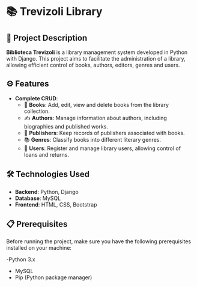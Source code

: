 # 📚 Trevizoli Library

## 📝 Project Description

**Biblioteca Trevizoli** is a library management system developed in Python with Django. This project aims to facilitate the administration of a library, allowing efficient control of books, authors, editors, genres and users.

## ⚙️ Features

- **Complete CRUD**:
  - 📖 **Books**: Add, edit, view and delete books from the library collection.
  - ✍️ **Authors**: Manage information about authors, including biographies and published works.
  - 🏢 **Publishers**: Keep records of publishers associated with books.
  - 📚 **Genres**: Classify books into different literary genres.
  - 👤 **Users**: Register and manage library users, allowing control of loans and returns.

## 🛠️ Technologies Used

- **Backend**: Python, Django
- **Database**: MySQL
- **Frontend**: HTML, CSS, Bootstrap

## 📋 Prerequisites

Before running the project, make sure you have the following prerequisites installed on your machine:

-Python 3.x
- MySQL
- Pip (Python package manager)

##
